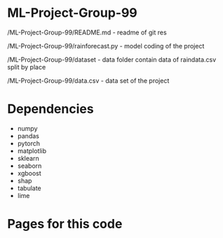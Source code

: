 # ML-Project-Group-99

/ML-Project-Group-99/README.md - readme of git res

/ML-Project-Group-99/rainforecast.py - model coding of the project

/ML-Project-Group-99/dataset - data folder contain data of raindata.csv split by place

/ML-Project-Group-99/data.csv - data set of the project

# Dependencies
- numpy
- pandas
- pytorch
- matplotlib
- sklearn
- seaborn
- xgboost
- shap 
- tabulate 
- lime
# Pages for this code
